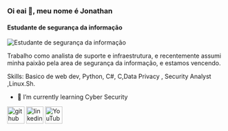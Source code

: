 ### Oi eai 👋, meu nome é Jonathan
#### Estudante de segurança da informação
![Estudante de segurança da informação](https://academy.avast.com/hubfs/New_Avast_Academy/Hackers/Hacker-Hero.jpg)

Trabalho como analista de suporte e infraestrutura, e recentemente assumi minha paixão pela area de segurança da informação, e estamos vencendo.

Skills: Basico de web dev, Python, C#, C,Data Privacy , Security Analyst  ,Linux.Sh.

- 🌱 I’m currently learning Cyber Security 


[<img src='https://cdn.jsdelivr.net/npm/simple-icons@3.0.1/icons/github.svg' alt='github' height='40'>](https://github.com/https://github.com/JohnPonciano)  [<img src='https://cdn.jsdelivr.net/npm/simple-icons@3.0.1/icons/linkedin.svg' alt='linkedin' height='40'>](https://www.linkedin.com/in/https://www.linkedin.com/in/jonathan-ponciano-silva//)  [<img src='https://cdn.jsdelivr.net/npm/simple-icons@3.0.1/icons/youtube.svg' alt='YouTube' height='40'>](https://www.youtube.com/channel/https://www.youtube.com/channel/UCxlwjALFrDRwemG7ZrvE4ew)  


